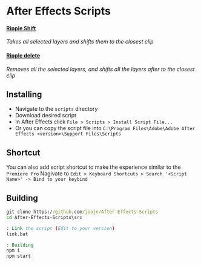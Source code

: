 # After Effects Scripts
#### [Ripple Shift](/scripts/Ripple%20Shift.jsx)
*Takes all selected layers and shifts them to the closest clip*

#### [Ripple delete](/scripts/Ripple%20Delete.jsx)
*Removes all the selected layers, and shifts all the layers after to the closest clip*

## Installing
- Navigate to the `scripts` directory
- Download desired script
- In After Effects click `File > Scripts > Install Script File...`
- Or you can copy the script file into `C:\Program Files\Adobe\Adobe After Effects <version>\Support Files\Scripts`

## Shortcut
You can also add script shortcut to make the experience similar to the `Premiere Pro`
Nagivate to `Edit > Keyboard Shortcuts > Search '<Script Name>' -> Bind to your keybind`

## Building
```bat
git clone https://github.com/joojn/After-Effects-Scripts
cd After-Effects-Scripts\src

: Link the script (Edit to your version)
link.bat

: Building
npm i
npm start
```